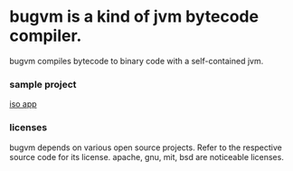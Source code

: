 # bugvm is a kind of jvm bytecode compiler.

bugvm compiles bytecode to binary code with a self-contained jvm.


### sample project

[iso app](https://github.com/ibinti/bugvm-ios)


### licenses

bugvm depends on various open source projects. Refer to the respective source code for its license. apache, gnu, mit, bsd are noticeable licenses.